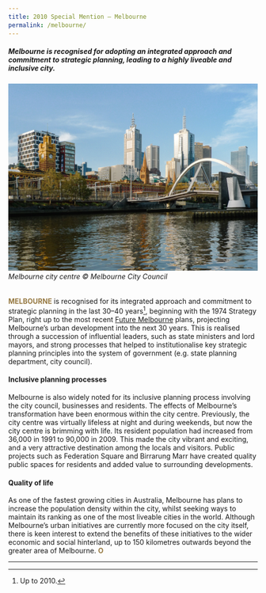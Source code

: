 ```yaml
---
title: 2010 Special Mention — Melbourne
permalink: /melbourne/
---
```


##### Melbourne is recognised for adopting an integrated approach and commitment to strategic planning, leading to a highly liveable and inclusive city.

###### ![Melbourne](/images/special-mentions/melbourne.jpg)*Melbourne city centre © Melbourne City Council*

<b><font color="#967942">MELBOURNE</font></b> is recognised for its integrated approach and commitment to strategic planning in the last 30–40 years[^1], beginning with the 1974 Strategy Plan, right up to the most recent [Future Melbourne](https://www.melbourne.vic.gov.au/about-melbourne/future-melbourne/future-melbourne-2026-plan/Pages/future-melbourne-2026-plan.aspx) plans, projecting Melbourne’s urban development into the next 30 years. This is realised through a succession of influential leaders, such as state ministers and lord mayors, and strong processes that helped to institutionalise key strategic planning principles into the system of government (e.g. state planning department, city council).

#### **Inclusive planning processes**

Melbourne is also widely noted for its inclusive planning process involving the city council, businesses and residents. The effects of Melbourne’s transformation have been enormous within the city centre. Previously, the city centre was virtually lifeless at night and during weekends, but now the city centre is brimming with life. Its resident population had increased from 36,000 in 1991 to 90,000 in 2009. This made the city vibrant and exciting, and a very attractive destination among the locals and visitors. Public projects such as Federation Square and Birrarung Marr have created quality public spaces for residents and added value to surrounding developments.

#### **Quality of life**

As one of the fastest growing cities in Australia, Melbourne has plans to increase the population density within the city, whilst seeking ways to maintain its ranking as one of the most liveable cities in the world. Although Melbourne’s urban initiatives are currently more focused on the city itself, there is keen interest to extend the benefits of these initiatives to the wider economic and social hinterland, up to 150 kilometres outwards beyond the greater area of Melbourne. **<font color="#967942">O</font>**

---

[^1]: Up to 2010. 
